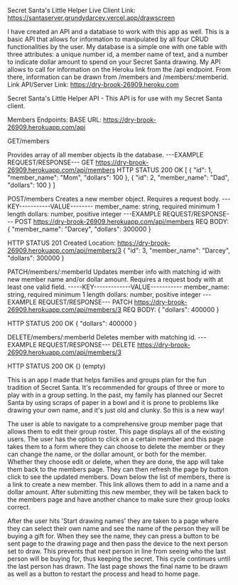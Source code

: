 Secret Santa's Little Helper
Live Client Link: https://santaserver.grundydarcey.vercel.app/drawscreen

I have created an API and a database to work with this app as well. This is a basic API that allows for information to manipulated by all four CRUD functionalities by the user. My database is a simple one with one table with three attributes: a unique number id, a member name of text, and a number to indicate dollar amount to spend on your Secret Santa drawing. My API allows to call for information on the Heroku link from the /api endpoint. From there, information can be drawn from /members and /members/:memberid. 
Link API/Server Link: https://dry-brook-26909.heroku.com

Secret Santa's Little Helper API - This API is for use with my Secret Santa client.

Members Endpoints:
BASE URL: https://dry-brook-26909.herokuapp.com/api

GET/members

Provides array of all member objects ib the database.
---EXAMPLE REQUEST/RESPONSE---
GET https://dry-brook-26909.herokuapp.com/api/members
HTTP STATUS 200 OK
[
  {
    "id": 1,
    "member_name": "Mom",
    "dollars": 100
  },
  {
    "id": 2,
    "member_name": "Dad",
    "dollars": 100
  }
]

POST/members
Creates a new member object. Requires a request body.
---KEY-----------VALUE--------
member_name: string, required minimum 1 length
dollars: number, positive integer
---EXAMPLE REQUEST/RESPONSE---
POST https://dry-brook-26909.herokuapp.com/api/members
REQ BODY: { "member_name": "Darcey", "dollars": 300000 }

HTTP STATUS 201 Created
Location: https://dry-brook-26909.herokuapp.com/api/members/3
{
  "id": 3,
  "member_name": "Darcey",
  "dollars": 300000
}

PATCH/members/:memberId
Updates member info with matching id with new member name and/or dollar amount. Requires a request body with at least one valid field.
-----KEY-------------VALUE-----------
member_name: string, required minimum 1 length
dollars: number, positive integer
---EXAMPLE REQUEST/RESPONSE---
PATCH https://dry-brook-26909.herokuapp.com/api/members/3
REQ BODY: { "dollars": 400000 }

HTTP STATUS 200 OK
{
  "dollars": 400000
} 

DELETE/members/:memberId
Deletes member with matching id.
---EXAMPLE REQUEST/RESPONSE---
DELETE https://dry-brook-26909.herokuapp.com/api/members/3

HTTP STATUS 200 OK
{} (empty)


This is an app I made that helps families and groups plan for the fun tradition of Secret Santa. It's recommended for groups of three or more to play with in a group setting. In the past, my family has planned our Secret Santa by using scraps of paper in a bowl and it is prone to problems like drawing your own name, and it's just old and clunky. So this is a new way!

The user is able to navigate to a comprehensive group member page that allows them to edit their group roster. This page displays all of the existing users. The user has the option to click on a certain member and this page takes them to a form where they can choose to delete the member or they can change the name, or the dollar amount, or both for the member. Whether they choose edit or delete, when they are done, the app will take them back to the members page. They can then refresh the page by button click to see the updated members. Down below the list of members, there is a link to create a new member. This link allows them to add in a name and  a dollar amount. After submitting this new member, they will be taken back to the members page and have another chance to make sure their group looks correct.

After the user hits 'Start drawing names' they are taken to a page where they can select their own name and see the name of the person they will be buying a gift for. When they see the name, they can press a button to be sent page to the drawing page and then pass the device to the next person set to draw. This prevents that next person in line from seeing who the last person will be buying for, thus keeping the secret. This cycle continues until the last person has drawn. The last page shows the final name to be drawn as well as a button to restart the process and head to home page.